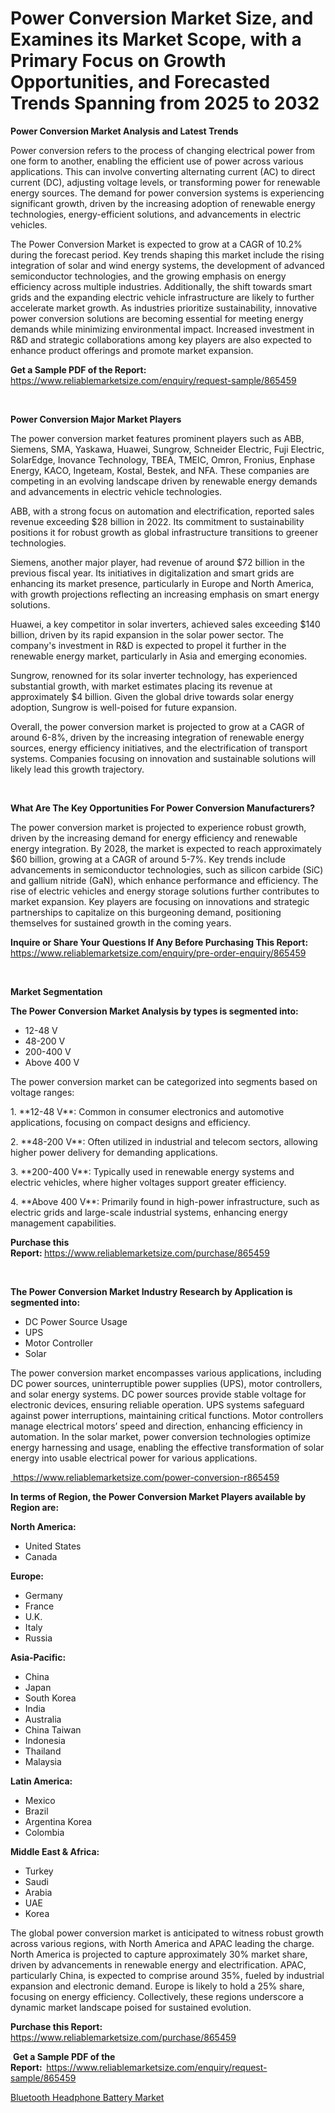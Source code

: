 <p><h1>Power Conversion Market Size, and Examines its Market Scope, with a Primary Focus on Growth Opportunities, and Forecasted Trends Spanning from 2025 to 2032</h1></p><p><strong>Power Conversion Market Analysis and Latest Trends</strong></p>
<p><p>Power conversion refers to the process of changing electrical power from one form to another, enabling the efficient use of power across various applications. This can involve converting alternating current (AC) to direct current (DC), adjusting voltage levels, or transforming power for renewable energy sources. The demand for power conversion systems is experiencing significant growth, driven by the increasing adoption of renewable energy technologies, energy-efficient solutions, and advancements in electric vehicles.</p><p>The Power Conversion Market is expected to grow at a CAGR of 10.2% during the forecast period. Key trends shaping this market include the rising integration of solar and wind energy systems, the development of advanced semiconductor technologies, and the growing emphasis on energy efficiency across multiple industries. Additionally, the shift towards smart grids and the expanding electric vehicle infrastructure are likely to further accelerate market growth. As industries prioritize sustainability, innovative power conversion solutions are becoming essential for meeting energy demands while minimizing environmental impact. Increased investment in R&D and strategic collaborations among key players are also expected to enhance product offerings and promote market expansion.</p></p>
<p><strong>Get a Sample PDF of the Report:&nbsp;</strong> <a href="https://www.reliablemarketsize.com/enquiry/request-sample/865459?utm_campaign=2297&utm_medium=2&utm_source=Github&utm_content=ia&utm_term=13022025&utm_id=power-conversion">https://www.reliablemarketsize.com/enquiry/request-sample/865459</a></p>
<p>&nbsp;</p>
<p><strong>Power Conversion Major Market Players</strong></p>
<p><p>The power conversion market features prominent players such as ABB, Siemens, SMA, Yaskawa, Huawei, Sungrow, Schneider Electric, Fuji Electric, SolarEdge, Inovance Technology, TBEA, TMEIC, Omron, Fronius, Enphase Energy, KACO, Ingeteam, Kostal, Bestek, and NFA. These companies are competing in an evolving landscape driven by renewable energy demands and advancements in electric vehicle technologies.</p><p>ABB, with a strong focus on automation and electrification, reported sales revenue exceeding $28 billion in 2022. Its commitment to sustainability positions it for robust growth as global infrastructure transitions to greener technologies.</p><p>Siemens, another major player, had revenue of around $72 billion in the previous fiscal year. Its initiatives in digitalization and smart grids are enhancing its market presence, particularly in Europe and North America, with growth projections reflecting an increasing emphasis on smart energy solutions.</p><p>Huawei, a key competitor in solar inverters, achieved sales exceeding $140 billion, driven by its rapid expansion in the solar power sector. The company's investment in R&D is expected to propel it further in the renewable energy market, particularly in Asia and emerging economies.</p><p>Sungrow, renowned for its solar inverter technology, has experienced substantial growth, with market estimates placing its revenue at approximately $4 billion. Given the global drive towards solar energy adoption, Sungrow is well-poised for future expansion.</p><p>Overall, the power conversion market is projected to grow at a CAGR of around 6-8%, driven by the increasing integration of renewable energy sources, energy efficiency initiatives, and the electrification of transport systems. Companies focusing on innovation and sustainable solutions will likely lead this growth trajectory.</p></p>
<p>&nbsp;</p>
<p><strong>What Are The Key Opportunities For Power Conversion Manufacturers?</strong></p>
<p><p>The power conversion market is projected to experience robust growth, driven by the increasing demand for energy efficiency and renewable energy integration. By 2028, the market is expected to reach approximately $60 billion, growing at a CAGR of around 5-7%. Key trends include advancements in semiconductor technologies, such as silicon carbide (SiC) and gallium nitride (GaN), which enhance performance and efficiency. The rise of electric vehicles and energy storage solutions further contributes to market expansion. Key players are focusing on innovations and strategic partnerships to capitalize on this burgeoning demand, positioning themselves for sustained growth in the coming years.</p></p>
<p><strong>Inquire or Share Your Questions If Any Before Purchasing This Report:</strong> <a href="https://www.reliablemarketsize.com/enquiry/pre-order-enquiry/865459?utm_campaign=2297&utm_medium=2&utm_source=Github&utm_content=ia&utm_term=13022025&utm_id=power-conversion">https://www.reliablemarketsize.com/enquiry/pre-order-enquiry/865459</a></p>
<p>&nbsp;</p>
<p><strong>Market Segmentation</strong></p>
<p><strong>The Power Conversion Market Analysis by types is segmented into:</strong></p>
<p><ul><li>12-48 V</li><li>48-200 V</li><li>200-400 V</li><li>Above 400 V</li></ul></p>
<p><p>The power conversion market can be categorized into segments based on voltage ranges: </p><p>1. **12-48 V**: Common in consumer electronics and automotive applications, focusing on compact designs and efficiency.  </p><p>2. **48-200 V**: Often utilized in industrial and telecom sectors, allowing higher power delivery for demanding applications.  </p><p>3. **200-400 V**: Typically used in renewable energy systems and electric vehicles, where higher voltages support greater efficiency.  </p><p>4. **Above 400 V**: Primarily found in high-power infrastructure, such as electric grids and large-scale industrial systems, enhancing energy management capabilities.</p></p>
<p><strong>Purchase this Report:&nbsp;</strong><a href="https://www.reliablemarketsize.com/purchase/865459?utm_campaign=2297&utm_medium=2&utm_source=Github&utm_content=ia&utm_term=13022025&utm_id=power-conversion">https://www.reliablemarketsize.com/purchase/865459</a></p>
<p>&nbsp;</p>
<p><strong>The Power Conversion Market Industry Research by Application is segmented into:</strong></p>
<p><ul><li>DC Power Source Usage</li><li>UPS</li><li>Motor Controller</li><li>Solar</li></ul></p>
<p><p>The power conversion market encompasses various applications, including DC power sources, uninterruptible power supplies (UPS), motor controllers, and solar energy systems. DC power sources provide stable voltage for electronic devices, ensuring reliable operation. UPS systems safeguard against power interruptions, maintaining critical functions. Motor controllers manage electrical motors’ speed and direction, enhancing efficiency in automation. In the solar market, power conversion technologies optimize energy harnessing and usage, enabling the effective transformation of solar energy into usable electrical power for various applications.</p></p>
<p><a href="https://www.reliablemarketsize.com/power-conversion-r865459?utm_campaign=2297&utm_medium=2&utm_source=Github&utm_content=ia&utm_term=13022025&utm_id=power-conversion">&nbsp;https://www.reliablemarketsize.com/power-conversion-r865459</a></p>
<p><strong>In terms of Region, the Power Conversion Market Players available by Region are:</strong></p>
<p>
    <p> <strong> North America: </strong>
        <ul>
            <li>United States</li>
            <li>Canada</li>
        </ul>
        </p> 
    <p> <strong> Europe: </strong>
        <ul>
            <li>Germany</li>
            <li>France</li>
            <li>U.K.</li>
            <li>Italy</li>
            <li>Russia</li>
        </ul>
        </p> 
    <p> <strong> Asia-Pacific: </strong>
        <ul>
            <li>China</li>
            <li>Japan</li>
            <li>South Korea</li>
            <li>India</li>
            <li>Australia</li>
            <li>China Taiwan</li>
            <li>Indonesia</li>
            <li>Thailand</li>
            <li>Malaysia</li>
        </ul>
        </p> 
    <p> <strong> Latin America: </strong>
        <ul>
            <li>Mexico</li>
            <li>Brazil</li>
            <li>Argentina Korea</li>
            <li>Colombia</li>
        </ul>
        </p> 
    <p> <strong> Middle East & Africa: </strong>
        <ul>
            <li>Turkey</li>
            <li>Saudi</li>
            <li>Arabia</li>
            <li>UAE</li>
            <li>Korea</li>
        </ul>
    </p>
    </p>
<p><p>The global power conversion market is anticipated to witness robust growth across various regions, with North America and APAC leading the charge. North America is projected to capture approximately 30% market share, driven by advancements in renewable energy and electrification. APAC, particularly China, is expected to comprise around 35%, fueled by industrial expansion and electronic demand. Europe is likely to hold a 25% share, focusing on energy efficiency. Collectively, these regions underscore a dynamic market landscape poised for sustained evolution. </p></p>
<p><strong>Purchase this Report: </strong><a href="https://www.reliablemarketsize.com/purchase/865459?utm_campaign=2297&utm_medium=2&utm_source=Github&utm_content=ia&utm_term=13022025&utm_id=power-conversion">https://www.reliablemarketsize.com/purchase/865459</a></p>
<p>&nbsp;<strong>Get a Sample PDF of the Report:&nbsp;&nbsp;</strong><a href="https://www.reliablemarketsize.com/enquiry/request-sample/865459?utm_campaign=2297&utm_medium=2&utm_source=Github&utm_content=ia&utm_term=13022025&utm_id=power-conversion">https://www.reliablemarketsize.com/enquiry/request-sample/865459</a></p>
<p><strong></strong></p>
<p><p><a href="https://github.com/dierdrecrichton210/Market-Research-Report-List-1/blob/main/bluetooth-headphone-battery-market.md?utm_campaign=2297&utm_medium=2&utm_source=Github&utm_content=ia&utm_term=13022025&utm_id=power-conversion">Bluetooth Headphone Battery Market</a></p></p>